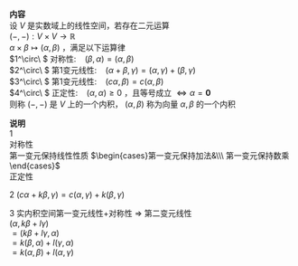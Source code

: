 **内容**  
设 $V$ 是实数域上的线性空间，若存在二元运算  
 $(-,-):V\times V\longrightarrow\mathbb{R}$  
 $\alpha\times\beta\longmapsto(\alpha,\beta)$ ，满足以下运算律  
 $1^\circ\ $ 对称性: $\enspace$   $(\beta,\alpha)=(\alpha,\beta)$  
 $2^\circ\ $ 第1变元线性: $\enspace$   $(\alpha+\beta,\gamma)=(\alpha,\gamma)+(\beta,\gamma)$  
 $3^\circ\ $ 第1变元线性: $\enspace$   $(c\alpha,\beta)=c(\alpha,\beta)$  
 $4^\circ\ $ 正定性: $\enspace$   $(\alpha,\alpha)\geq0$ ，且等号成立 $\Leftrightarrow\alpha=\mathbf{0}$  
则称 $(-,-)$ 是 $V$ 上的一个内积， $(\alpha,\beta)$ 称为向量 $\alpha,\beta$ 的一个内积  
  
**说明**  
1  
对称性  
第一变元保持线性性质 $\begin{cases}第一变元保持加法&\\\ 第一变元保持数乘\end{cases}$  
正定性  
  
2  $(c\alpha+k\beta,\gamma)=c(\alpha,\gamma)+k(\beta,\gamma)$  
  
3 实内积空间第一变元线性+对称性 $\Rightarrow$ 第二变元线性  
 $(\alpha,k\beta+l\gamma)$  
 $=(k\beta+l\gamma,\alpha)$  
 $=k(\beta,\alpha)+l(\gamma,\alpha)$  
 $=k(\alpha,\beta)+l(\alpha,\gamma)$  
  
